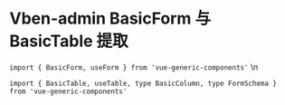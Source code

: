# Vben-admin BasicForm 与 BasicTable 提取

`import { BasicForm, useForm } from 'vue-generic-components'` \n

`import { BasicTable, useTable, type BasicColumn, type FormSchema } from 'vue-generic-components'`
